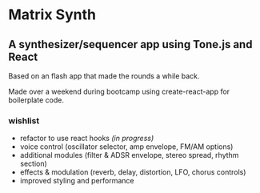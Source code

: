 # Matrix Synth

## A synthesizer/sequencer app using Tone.js and React

Based on an flash app that made the rounds a while back.

Made over a weekend during bootcamp using create-react-app for boilerplate code.

###  wishlist
- refactor to use react hooks *(in progress)*
- voice control (oscillator selector, amp envelope, FM/AM options)
- additional modules (filter & ADSR envelope, stereo spread, rhythm section)
- effects & modulation (reverb, delay, distortion, LFO, chorus controls)
- improved styling and performance 

